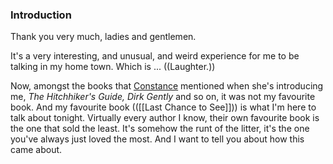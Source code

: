 ### Introduction ###

Thank you very much, ladies and gentlemen.

It's a very interesting, and unusual, and weird experience for me to be talking
in my home town. Which is ... ((Laughter.))

Now, amongst the books that [Constance](http://www.carseywolf.ucsb.edu/constance-penley) mentioned when she's introducing me,
*The Hitchhiker's Guide, Dirk Gently* and so on, it was not my favourite book. And
my favourite book (([[Last Chance to See]])) is what I'm here to talk about tonight. Virtually every author I know, their own favourite book is the one that sold the least. It's somehow the runt of the litter, it's the one you've always just loved the most.
And I want to tell you about how this came about.
